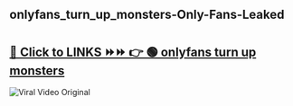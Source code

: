 
 ## onlyfans_turn_up_monsters-Only-Fans-Leaked

# <h2><a href="https://clipsfans.com/onlyfans_turn_up_monsters&ref=git">🔗 Click to LINKS ⏩⏩ 👉 🟢 onlyfans turn up monsters </a></h2>

<a href="https://clipsfans.com/onlyfans_turn_up_monsters&ref=git" rel="nofollow" data-target="animated-image.originalLink"><img src="https://i.ibb.co.com/xMMVF88/686577567.gif" alt="Viral Video Original" style="max-width: 100%; display: inline-block;" data-target="animated-image.originalImage"></a>
